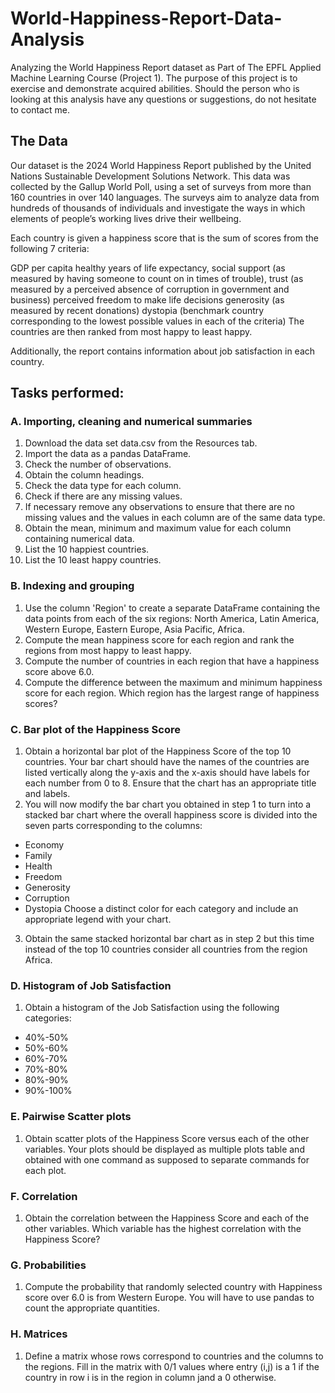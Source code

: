 # World-Happiness-Report-Data-Analysis
Analyzing the World Happiness Report dataset as Part of The EPFL Applied Machine Learning Course (Project 1).
The purpose of this project is to exercise and demonstrate acquired abilities.
Should the person who is looking at this analysis have any questions or suggestions, do not hesitate to contact me.

## The Data
Our dataset is the 2024  World Happiness Report published by the United Nations Sustainable Development Solutions Network. This data was collected by the Gallup World Poll, using a set of surveys from more than 160 countries in over 140 languages. The surveys aim to analyze data from hundreds of thousands of individuals and investigate the ways in which elements of people’s working lives drive their wellbeing.

Each country is given a happiness score that is the sum of scores from the following 7 criteria:

GDP per capita
healthy years of life expectancy, social support (as measured by having someone to count on in times of trouble),
trust (as measured by a perceived absence of corruption in government and business)
perceived freedom to make life decisions
generosity (as measured by recent donations)
dystopia (benchmark country corresponding to the lowest possible values in each of the criteria)
The countries are then ranked from most happy to least happy.

Additionally, the report contains information about job satisfaction in each country.

## Tasks performed:

### A. Importing, cleaning and numerical summaries
1. Download the data set data.csv from the Resources tab.
2. Import the data as a pandas DataFrame.
3. Check the number of observations.
4. Obtain the column headings.
5. Check the data type for each column.
6. Check if there are any missing values.
7. If necessary remove any observations to ensure that there are no missing values and the values in each column are of the same data type.
8. Obtain the mean, minimum and maximum value for each column containing numerical data.
9. List the 10 happiest countries.
10. List the 10 least happy countries.

### B. Indexing and grouping 
1. Use the column 'Region' to create a separate DataFrame containing the data points from each of the six regions: North America, Latin America, Western Europe, Eastern Europe, Asia Pacific, Africa.
2. Compute the mean happiness score for each region and rank the regions from most happy to least happy.
3. Compute the number of countries in each region that have a happiness score above 6.0.
4. Compute the difference between the maximum and minimum happiness score for each region. Which region has the largest range of happiness scores?

### C. Bar plot of the Happiness Score
1. Obtain a horizontal bar plot of the Happiness Score of the top 10 countries. Your bar chart should have the names of the countries are listed vertically along the y-axis and the x-axis should have labels for each number from 
0 to 8. Ensure that the chart has an appropriate title and labels.
2. You will now modify the bar chart you obtained in step 1 to turn into a stacked bar chart where the overall happiness score is divided into the seven parts corresponding to the columns:
- Economy
- Family
- Health
- Freedom
- Generosity
- Corruption
- Dystopia Choose a distinct color for each category and include an appropriate legend with your chart.
3. Obtain the same stacked horizontal bar chart as in step 2 but this time instead of the top 10 countries consider all countries from the region Africa.

### D. Histogram of Job Satisfaction
1. Obtain a histogram of the Job Satisfaction using the following categories:
- 40%-50%
- 50%-60%
- 60%-70%
- 70%-80%
- 80%-90%
- 90%-100%

### E. Pairwise Scatter plots
1. Obtain scatter plots of the Happiness Score versus each of the other variables. Your plots should be displayed as multiple plots table and obtained with one command as supposed to separate commands for each plot.

### F. Correlation
1. Obtain the correlation between the Happiness Score and each of the other variables. Which variable has the highest correlation with the Happiness Score?

### G. Probabilities
1. Compute the probability that randomly selected country with Happiness score over 6.0 is from Western Europe. You will have to use pandas to count the appropriate quantities.

### H. Matrices
1. Define a matrix whose rows correspond to countries and the columns to the regions. Fill in the matrix with 
0/1 values where entry (i,j) is a 1 if the country in row i
is in the region in column jand a 0 otherwise.
